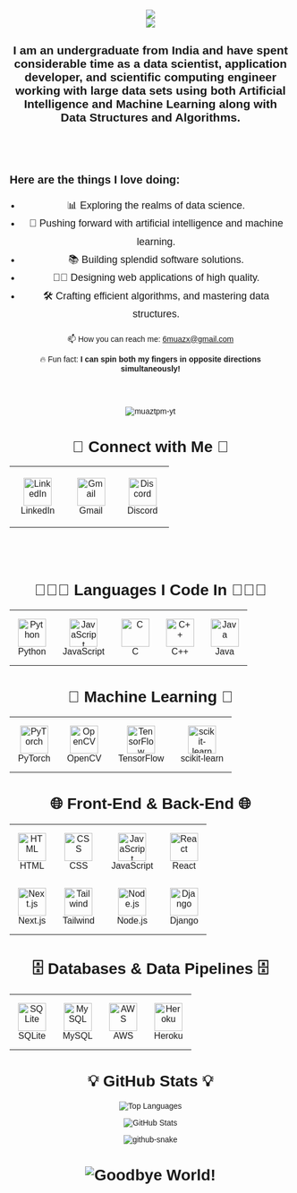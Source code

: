 <head>
  <link href="https://fonts.googleapis.com/css2?family=Poppins:wght@400;700&display=swap" rel="stylesheet">
</head>

<div style="font-family: 'Poppins', sans-serif;">
  <h1 align="center">
    <img src="https://readme-typing-svg.herokuapp.com?font=Poppins&weight=700&size=35&duration=2000&pause=1000&color=4169E1&center=true&vCenter=true&width=435&lines=Hello+World!+%F0%9F%91%8B" /> <br>
    <img src="https://readme-typing-svg.herokuapp.com?font=Poppins&weight=700&size=35&duration=2000&pause=1000&color=4169E1&center=true&vCenter=true&width=550&lines=I'm+Muaz+Ismail+Mohammed!" /> <br>
  </h1>

  <h2 align="center">
    I am an undergraduate from India and have spent considerable time as a data scientist, application developer, and scientific computing engineer working with large data sets using both Artificial Intelligence and Machine Learning along with Data Structures and Algorithms.<br/>&nbsp;
  </h2>

  <br/>

  <div style="margin-top: 30px;">
      <h3 align="left" style="margin-bottom: 15px; font-size: 20px; font-weight: bold;">Here are the things I love doing:</h3>
      <ul style="padding-left: 20px; font-size: 18px; line-height: 1.8;">
          <li>📊 Exploring the realms of data science.</li>
          <li>🧠 Pushing forward with artificial intelligence and machine learning.</li>
          <li>📚 Building splendid software solutions.</li>
          <li>👩🏿 Designing web applications of high quality.</li>
          <li>🛠️ Crafting efficient algorithms, and mastering data structures.</li>
      </ul>
  </div>


  <div style="margin-bottom: 30px;">
      <p>
      📫 How you can reach me: <a href="mailto:6muazx@gmail.com">6muazx@gmail.com</a>
      </p>
      <p>🔥 Fun fact: <strong>I can spin both my fingers in opposite directions simultaneously!</strong></p>
  </div>

  <br/>

  <p align="center">
    <img src="https://komarev.com/ghpvc/?username=muaztpm-yt&label=Profile%20views&color=0e75b6&style=flat" alt="muaztpm-yt" />
  </p>

  <h1 align="center">🔗 Connect with Me 🔗</h1>
  <table align="center" style="border-collapse: collapse; border-spacing: 0;">
    <tr>
      <td align="center" style="border: none; padding: 20px;">
        <img src="https://skillicons.dev/icons?i=linkedin" alt="LinkedIn" />
        <br>
        LinkedIn
      </td>
      <td align="center" style="border: none; padding: 20px;">
        <img src="https://skillicons.dev/icons?i=gmail" alt="Gmail" />
        <br>
        Gmail
      </td>
      <td align="center" style="border: none; padding: 20px;">
        <img src="https://skillicons.dev/icons?i=discord" alt="Discord" />
        <br>
        Discord
      </td>
    </tr>
  </table>

  <div align="center">

  <br/>

  <!DOCTYPE html>
<html lang="en">
<head>
  <meta charset="UTF-8" />
  <title>My Profile</title>
  <link href="https://fonts.googleapis.com/css2?family=Poppins:wght@400;700&display=swap" rel="stylesheet">
  <style>
    body {
      font-family: 'Poppins', sans-serif;
      margin: 20px;
      text-align: center; /* Center all content */
    }
    h1 {
      margin-top: 40px;
    }
    table {
      margin: 0 auto 40px auto;
      border-collapse: collapse;
    }
    td {
      text-align: center;
      padding: 15px;
    }
    td img {
      width: 50px;
      height: 50px;
    }
  </style>
</head>
<body>

  <h1>👨🏻‍💻 Languages I Code In 👨🏻‍💻</h1>
  <table>
    <tr>
      <td>
        <img src="https://skillicons.dev/icons?i=python" alt="Python" />
        <br>Python
      </td>
      <td>
        <img src="https://skillicons.dev/icons?i=javascript" alt="JavaScript" />
        <br>JavaScript
      </td>
      <td>
        <img src="https://skillicons.dev/icons?i=c" alt="C" />
        <br>C
      </td>
      <td>
        <img src="https://skillicons.dev/icons?i=cpp" alt="C++" />
        <br>C++
      </td>
      <td>
        <img src="https://skillicons.dev/icons?i=java" alt="Java" />
        <br>Java
      </td>
    </tr>
  </table>

  <h1>🤖 Machine Learning 🤖</h1>
  <table>
    <tr>
      <td>
        <img src="https://skillicons.dev/icons?i=pytorch" alt="PyTorch" />
        <br>PyTorch
      </td>
      <td>
        <img src="https://skillicons.dev/icons?i=opencv" alt="OpenCV" />
        <br>OpenCV
      </td>
      <td>
        <img src="https://skillicons.dev/icons?i=tensorflow" alt="TensorFlow" />
        <br>TensorFlow
      </td>
      <td>
        <img src="https://skillicons.dev/icons?i=sklearn" alt="scikit-learn" />
        <br>scikit-learn
      </td>
    </tr>
  </table>

  <h1>🌐 Front-End & Back-End 🌐</h1>
  <table>
    <tr>
      <td>
        <img src="https://skillicons.dev/icons?i=html" alt="HTML" />
        <br>HTML
      </td>
      <td>
        <img src="https://skillicons.dev/icons?i=css" alt="CSS" />
        <br>CSS
      </td>
      <td>
        <img src="https://skillicons.dev/icons?i=js" alt="JavaScript" />
        <br>JavaScript
      </td>
      <td>
        <img src="https://skillicons.dev/icons?i=react" alt="React" />
        <br>React
      </td>
    </tr>
    <tr>
      <td>
        <img src="https://skillicons.dev/icons?i=nextjs" alt="Next.js" />
        <br>Next.js
      </td>
      <td>
        <img src="https://skillicons.dev/icons?i=tailwind" alt="Tailwind" />
        <br>Tailwind
      </td>
      <td>
        <img src="https://skillicons.dev/icons?i=nodejs" alt="Node.js" />
        <br>Node.js
      </td>
      <td>
        <img src="https://skillicons.dev/icons?i=django" alt="Django" />
        <br>Django
      </td>
    </tr>
  </table>

  <h1>🗄️ Databases & Data Pipelines 🗄️</h1>
  <table>
    <tr>
      <td>
        <img src="https://skillicons.dev/icons?i=sqlite" alt="SQLite" />
        <br>SQLite
      </td>
      <td>
        <img src="https://skillicons.dev/icons?i=mysql" alt="MySQL" />
        <br>MySQL
      </td>
      <td>
        <img src="https://skillicons.dev/icons?i=aws" alt="AWS" />
        <br>AWS
      </td>
      <td>
        <img src="https://skillicons.dev/icons?i=heroku" alt="Heroku" />
        <br>Heroku
      </td>
    </tr>
  </table>

  <div>
    <h1>💡 GitHub Stats 💡</h1>
    <p>
      <img src="https://github-readme-stats.vercel.app/api/top-langs?username=muaztpm-yt&show_icons=true&locale=en&layout=compact" alt="Top Languages" />
    </p>
    <p>
      <img src="https://github-readme-stats.vercel.app/api?username=muaztpm-yt&show_icons=true&locale=en" alt="GitHub Stats" />
    </p>
    <picture>
      <source media="(prefers-color-scheme: dark)" srcset="https://raw.githubusercontent.com/tobiasmeyhoefer/tobiasmeyhoefer/output/github-snake-dark.svg" />
      <source media="(prefers-color-scheme: light)" srcset="https://raw.githubusercontent.com/tobiasmeyhoefer/tobiasmeyhoefer/output/github-snake.svg" />
      <img src="https://raw.githubusercontent.com/tobiasmeyhoefer/tobiasmeyhoefer/output/github-snake.svg" alt="github-snake" />
    </picture>
    <h1>
      <img src="https://readme-typing-svg.herokuapp.com?font=Poppins&weight=700&size=35&duration=2500&pause=1000&color=4169E1&center=true&vCenter=true&width=550&height=70&lines=Goodbye+World!+%F0%9F%91%8B" alt="Goodbye World!" />
    </h1>
  </div>

</body>
</html>

